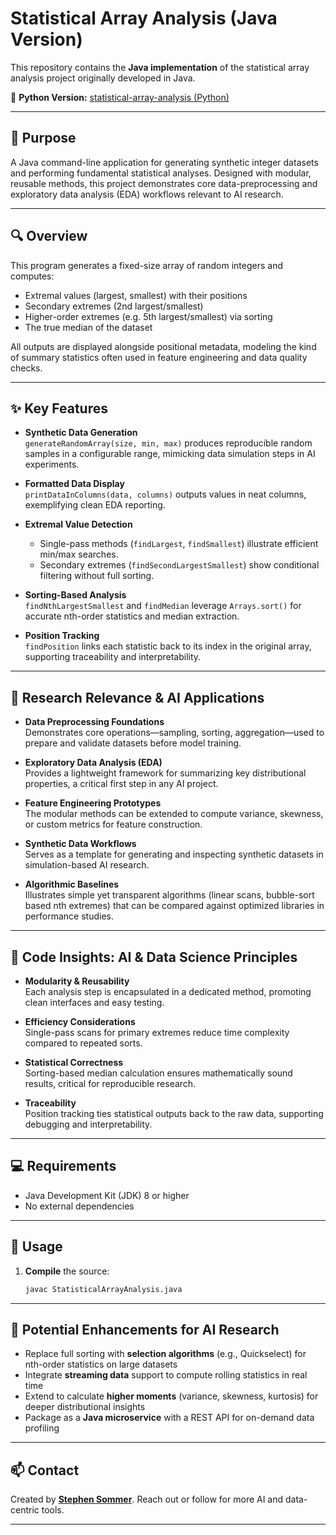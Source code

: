 # Statistical Array Analysis (Java Version)

This repository contains the **Java implementation** of the statistical array analysis project originally developed in Java.

🔗 **Python Version:** [statistical-array-analysis (Python)](https://github.com/ssommera/statistical-array-analysis-python)

---

## 🧠 Purpose

A Java command-line application for generating synthetic integer datasets and performing fundamental statistical analyses. Designed with modular, reusable methods, this project demonstrates core data-preprocessing and exploratory data analysis (EDA) workflows relevant to AI research.

---

## 🔍 Overview

This program generates a fixed-size array of random integers and computes:

- Extremal values (largest, smallest) with their positions  
- Secondary extremes (2nd largest/smallest)  
- Higher-order extremes (e.g. 5th largest/smallest) via sorting  
- The true median of the dataset  

All outputs are displayed alongside positional metadata, modeling the kind of summary statistics often used in feature engineering and data quality checks.

---

## ✨ Key Features

- **Synthetic Data Generation**  
  `generateRandomArray(size, min, max)` produces reproducible random samples in a configurable range, mimicking data simulation steps in AI experiments.

- **Formatted Data Display**  
  `printDataInColumns(data, columns)` outputs values in neat columns, exemplifying clean EDA reporting.

- **Extremal Value Detection**  
  - Single-pass methods (`findLargest`, `findSmallest`) illustrate efficient min/max searches.  
  - Secondary extremes (`findSecondLargestSmallest`) show conditional filtering without full sorting.

- **Sorting-Based Analysis**  
  `findNthLargestSmallest` and `findMedian` leverage `Arrays.sort()` for accurate nth-order statistics and median extraction.

- **Position Tracking**  
  `findPosition` links each statistic back to its index in the original array, supporting traceability and interpretability.

---

## 🧪 Research Relevance & AI Applications

- **Data Preprocessing Foundations**  
  Demonstrates core operations—sampling, sorting, aggregation—used to prepare and validate datasets before model training.

- **Exploratory Data Analysis (EDA)**  
  Provides a lightweight framework for summarizing key distributional properties, a critical first step in any AI project.

- **Feature Engineering Prototypes**  
  The modular methods can be extended to compute variance, skewness, or custom metrics for feature construction.

- **Synthetic Data Workflows**  
  Serves as a template for generating and inspecting synthetic datasets in simulation-based AI research.

- **Algorithmic Baselines**  
  Illustrates simple yet transparent algorithms (linear scans, bubble-sort based nth extremes) that can be compared against optimized libraries in performance studies.

---

## 🧠 Code Insights: AI & Data Science Principles

- **Modularity & Reusability**  
  Each analysis step is encapsulated in a dedicated method, promoting clean interfaces and easy testing.

- **Efficiency Considerations**  
  Single-pass scans for primary extremes reduce time complexity compared to repeated sorts.

- **Statistical Correctness**  
  Sorting-based median calculation ensures mathematically sound results, critical for reproducible research.

- **Traceability**  
  Position tracking ties statistical outputs back to the raw data, supporting debugging and interpretability.

---

## 💻 Requirements

- Java Development Kit (JDK) 8 or higher  
- No external dependencies  

---

## 🚀 Usage

1. **Compile** the source:
   ```bash
   javac StatisticalArrayAnalysis.java

---

## 🔧 Potential Enhancements for AI Research

- Replace full sorting with **selection algorithms** (e.g., Quickselect) for nth-order statistics on large datasets  
- Integrate **streaming data** support to compute rolling statistics in real time  
- Extend to calculate **higher moments** (variance, skewness, kurtosis) for deeper distributional insights  
- Package as a **Java microservice** with a REST API for on-demand data profiling  

---

## 📫 Contact
Created by [**Stephen Sommer**](https://github.com/ssommera). Reach out or follow for more AI and data-centric tools. 

---

